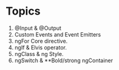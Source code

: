 
# Topics
1. @Input & @Output
2. Custom Events and Event Emitters
3. ngFor Core directive.
4. ngIf & Elvis operator.
5. ngClass & ng Style.
6. ngSwitch & **Bold/strong ngContainer